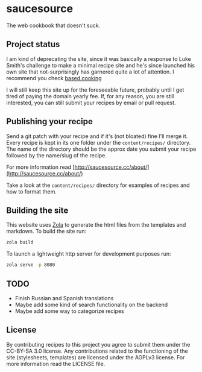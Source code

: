 # saucesource

The web cookbook that doesn't suck.

## Project status

I am kind of deprecating the site, since it was basically a response to Luke
Smith's challenge to make a minimal recipe site and he's since launched his own
site that not-surprisingly has garnered quite a lot of attention. I recommend
you check [based.cooking](https://based.cooking)

I will still keep this site up for the foreseeable future, probably until I get
tired of paying the domain yearly fee. If, for any reason, you are still
interested, you can still submit your recipes by email or pull request.

## Publishing your recipe

Send a git patch with your recipe and if it's (not bloated) fine I'll merge it.
Every recipe is kept in its one folder under the `content/recipes/` directory.
The name of the directory should be the approx date you submit your recipe
followed by the name/slug of the recipe. 

For more information read
[http://saucesource.cc/about/](http://saucesource.cc/about/)

Take a look at the `content/recipes/` directory for examples of recipes and how
to format them.

## Building the site

This website uses [Zola](https://github.com/getzola/zola) to generate the html
files from the templates and markdown. To build the site run:

```sh
zola build
```

To launch a lightweight http server for development purposes run:

```sh
zola serve -p 8080
```

## TODO

* Finish Russian and Spanish translations
* Maybe add some kind of search functionality on the backend
* Maybe add some way to categorize recipes

## License

By contributing recipes to this project you agree to submit them under the
CC-BY-SA 3.0 license. Any contributions related to the functioning of the site
(stylesheets, templates) are licensed under the AGPLv3 license. For more
information read the LICENSE file.
